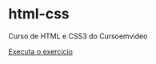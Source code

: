 # html-css
 Curso de HTML e CSS3  do Cursoemvideo


<a href= "https://anaritaricardo.github.io/html-css/exercicios/ex001/index.html">Executa o exercicio